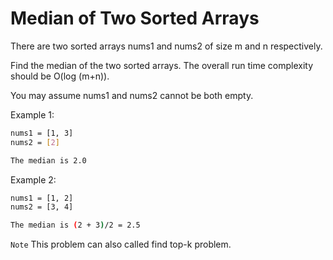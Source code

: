 # Median of Two Sorted Arrays

There are two sorted arrays nums1 and nums2 of size m and n respectively.

Find the median of the two sorted arrays. The overall run time complexity should be O(log (m+n)).

You may assume nums1 and nums2 cannot be both empty.

Example 1:

```bash
nums1 = [1, 3]
nums2 = [2]

The median is 2.0
```

Example 2:

```bash
nums1 = [1, 2]
nums2 = [3, 4]

The median is (2 + 3)/2 = 2.5
```

`Note` This problem can also called find top-k problem.